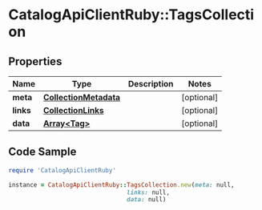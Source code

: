 # CatalogApiClientRuby::TagsCollection

## Properties

Name | Type | Description | Notes
------------ | ------------- | ------------- | -------------
**meta** | [**CollectionMetadata**](CollectionMetadata.md) |  | [optional] 
**links** | [**CollectionLinks**](CollectionLinks.md) |  | [optional] 
**data** | [**Array&lt;Tag&gt;**](Tag.md) |  | [optional] 

## Code Sample

```ruby
require 'CatalogApiClientRuby'

instance = CatalogApiClientRuby::TagsCollection.new(meta: null,
                                 links: null,
                                 data: null)
```


